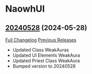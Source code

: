# NaowhUI

## [20240528](https://github.com/rootkit1337tv/NaowhUI_DFS4/tree/20240528) (2024-05-28)
[Full Changelog](https://github.com/rootkit1337tv/NaowhUI_DFS4/compare/20240521...20240528) [Previous Releases](https://github.com/rootkit1337tv/NaowhUI_DFS4/releases)

- Updated Class WeakAuras  
- Updated UI Elements WeakAura  
- Updated Priest Class WeakAura  
- Bumped version to 20240528  
